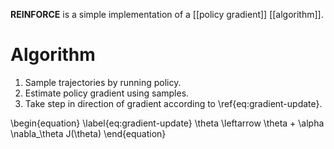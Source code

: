 **REINFORCE** is a simple implementation of a [[policy gradient]] [[algorithm]].

# Algorithm

1. Sample trajectories by running policy.
2. Estimate policy gradient using samples.
3. Take step in direction of gradient according to \ref{eq:gradient-update}.


\begin{equation}
\label{eq:gradient-update}
\theta \leftarrow \theta + \alpha \nabla_\theta J(\theta)
\end{equation}
